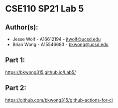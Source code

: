 # CSE110 SP21 Lab 5

## Author(s):
- Jesse Wolf - A16612194 - jtwolf@ucsd.edu
- Brian Wong - A15546683 - bkwong@ucsd.edu

## Part 1:

https://bkwong315.github.io/Lab5/

## Part 2:

https://github.com/bkwong315/github-actions-for-ci
